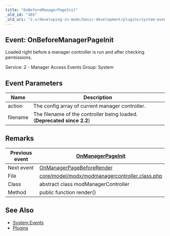 ```yaml
---
title: "OnBeforeManagerPageInit"
_old_id: "385"
_old_uri: "2.x/developing-in-modx/basic-development/plugins/system-events/onbeforemanagerpageinit"
---
```


## Event: OnBeforeManagerPageInit

Loaded right before a manager controller is run and after checking permissions.

Service: 2 - Manager Access Events 
Group: System

## Event Parameters

| Name     | Description                                                             |
| -------- | ----------------------------------------------------------------------- |
| action   | The config array of current manager controller.                         |
| filename | The filename of the controller being loaded. (**Deprecated since 2.2**) |

## Remarks

| Previous event | [OnManagerPageInit](developing-in-modx/basic-development/plugins/system-events/onmanagerpageinit "OnManagerPageInit")                              |
| -------------- | -------------------------------------------------------------------------------------------------------------------------------------------------- |
| Next event     | [OnManagerPageBeforeRender](developing-in-modx/basic-development/plugins/system-events/onmanagerpagebeforerender "OnManagerPageBeforeRender")      |
| File           | [core/model/modx/modmanagercontroller.class.php](https://github.com/modxcms/revolution/blob/master/core/model/modx/modmanagercontroller.class.php) |
| Class          | abstract class modManagerController                                                                                                                |
| Method         | public function render()                                                                                                                           |

## See Also

- [System Events](developing-in-modx/basic-development/plugins/system-events "System Events")
- [Plugins](developing-in-modx/basic-development/plugins "Plugins")